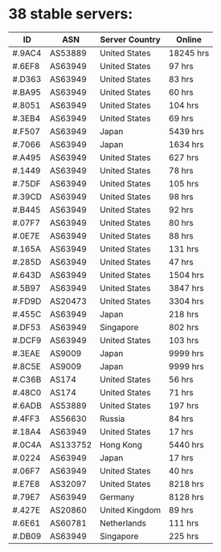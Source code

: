 # 38 stable servers:

| ID | ASN | Server Country | Online |
| ------ | ------ | ------ | ------ |
| #.9AC4 | AS53889 | United States | 18245 hrs |
| #.6EF8 | AS63949 | United States | 97 hrs |
| #.D363 | AS63949 | United States | 83 hrs |
| #.BA95 | AS63949 | United States | 60 hrs |
| #.8051 | AS63949 | United States | 104 hrs |
| #.3EB4 | AS63949 | United States | 69 hrs |
| #.F507 | AS63949 | Japan | 5439 hrs |
| #.7066 | AS63949 | Japan | 1634 hrs |
| #.A495 | AS63949 | United States | 627 hrs |
| #.1449 | AS63949 | United States | 78 hrs |
| #.75DF | AS63949 | United States | 105 hrs |
| #.39CD | AS63949 | United States | 98 hrs |
| #.B445 | AS63949 | United States | 92 hrs |
| #.07F7 | AS63949 | United States | 80 hrs |
| #.0E7E | AS63949 | United States | 88 hrs |
| #.165A | AS63949 | United States | 131 hrs |
| #.285D | AS63949 | United States | 47 hrs |
| #.643D | AS63949 | United States | 1504 hrs |
| #.5B97 | AS63949 | United States | 3847 hrs |
| #.FD9D | AS20473 | United States | 3304 hrs |
| #.455C | AS63949 | Japan | 218 hrs |
| #.DF53 | AS63949 | Singapore | 802 hrs |
| #.DCF9 | AS63949 | United States | 103 hrs |
| #.3EAE | AS9009 | Japan | 9999 hrs |
| #.8C5E | AS9009 | Japan | 9999 hrs |
| #.C36B | AS174 | United States | 56 hrs |
| #.48C0 | AS174 | United States | 71 hrs |
| #.6ADB | AS53889 | United States | 197 hrs |
| #.4FF3 | AS56630 | Russia | 84 hrs |
| #.18A4 | AS63949 | United States | 17 hrs |
| #.0C4A | AS133752 | Hong Kong | 5440 hrs |
| #.0224 | AS63949 | Japan | 17 hrs |
| #.06F7 | AS63949 | United States | 40 hrs |
| #.E7E8 | AS32097 | United States | 8218 hrs |
| #.79E7 | AS63949 | Germany | 8128 hrs |
| #.427E | AS20860 | United Kingdom | 89 hrs |
| #.6E61 | AS60781 | Netherlands | 111 hrs |
| #.DB09 | AS63949 | Singapore | 225 hrs |

